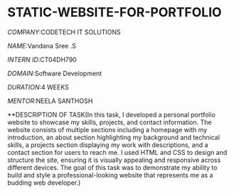  # STATIC-WEBSITE-FOR-PORTFOLIO
 *COMPANY*:CODETECH IT SOLUTIONS
 
 *NAME*:Vandana Sree .S
 
 *INTERN ID*:CT04DH790
 
 *DOMAIN*:Software Development
 
 *DURATION*:4 WEEKS
 
 *MENTOR*:NEELA SANTHOSH

 **DESCRIPTION OF TASK(In this task, I developed a personal portfolio website to showcase my skills, projects, and contact information. The website consists of multiple sections including a homepage with my introduction, an about section highlighting my background and technical skills, a projects section displaying my work with descriptions, and a contact section for users to reach me. I used HTML and CSS to design and structure the site, ensuring it is visually appealing and responsive across different devices. The goal of this task was to demonstrate my ability to build and style a professional-looking website that represents me as a budding web developer.)
 
 
 
